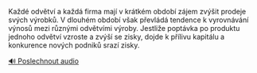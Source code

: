 
Každé odvětví a každá firma mají v krátkém období zájem zvýšit prodeje svých výrobků. V dlouhém období však převládá tendence k vyrovnávání výnosů mezi různými odvětvími výroby. Jestliže poptávka po produktu jednoho odvětví vzroste a zvýší se zisky, dojde k přílivu kapitálu a konkurence nových podniků srazí zisky.

[🔊 Poslechnout audio](/data/7-paragraphs/audio/chapter_25/para_007-Kad-odvtv-a-kad-firma-maj-v-krtkm-obdob.mp3)
